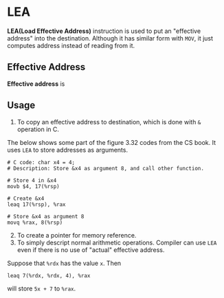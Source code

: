 # LEA
**LEA(Load Effective Address)** instruction is used to put an "effective address" into the destination.
Although it has similar form with `MOV`, it just computes address instead of reading from it.

## Effective Address
**Effective address** is 

## Usage
1. To copy an effective address to destination, which is done with `&` operation in C.

The below shows some part of the figure 3.32 codes from the CS book. It uses `LEA` to store addresses as arguments.

    # C code: char x4 = 4;
    # Description: Store &x4 as argument 8, and call other function.
    
    # Store 4 in &x4
    movb $4, 17(%rsp)

    # Create &x4
    leaq 17(%rsp), %rax
    
    # Store &x4 as argument 8
    movq %rax, 8(%rsp)

2. To create a pointer for memory reference.
3. To simply descript normal arithmetic operations. Compiler can use `LEA` even if there is no use of "actual" effective address.

Suppose that `%rdx` has the value `x`. Then

    leaq 7(%rdx, %rdx, 4), %rax
    
will store `5x + 7` to `%rax`.
